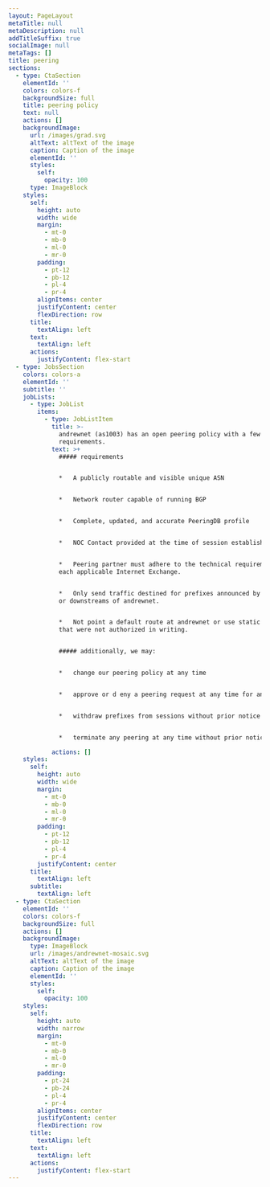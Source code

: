 ```yaml
---
layout: PageLayout
metaTitle: null
metaDescription: null
addTitleSuffix: true
socialImage: null
metaTags: []
title: peering
sections:
  - type: CtaSection
    elementId: ''
    colors: colors-f
    backgroundSize: full
    title: peering policy
    text: null
    actions: []
    backgroundImage:
      url: /images/grad.svg
      altText: altText of the image
      caption: Caption of the image
      elementId: ''
      styles:
        self:
          opacity: 100
      type: ImageBlock
    styles:
      self:
        height: auto
        width: wide
        margin:
          - mt-0
          - mb-0
          - ml-0
          - mr-0
        padding:
          - pt-12
          - pb-12
          - pl-4
          - pr-4
        alignItems: center
        justifyContent: center
        flexDirection: row
      title:
        textAlign: left
      text:
        textAlign: left
      actions:
        justifyContent: flex-start
  - type: JobsSection
    colors: colors-a
    elementId: ''
    subtitle: ''
    jobLists:
      - type: JobList
        items:
          - type: JobListItem
            title: >-
              andrewnet (as1003) has an open peering policy with a few simple
              requirements.
            text: >+
              ##### requirements


              *   A publicly routable and visible unique ASN


              *   Network router capable of running BGP


              *   Complete, updated, and accurate PeeringDB profile


              *   NOC Contact provided at the time of session establishment


              *   Peering partner must adhere to the technical requirements of
              each applicable Internet Exchange.


              *   Only send traffic destined for prefixes announced by andrewnet
              or downstreams of andrewnet.


              *   Not point a default route at andrewnet or use static routes
              that were not authorized in writing.


              ##### additionally, we may:


              *   change our peering policy at any time


              *   approve or d eny a peering request at any time for any reason


              *   withdraw prefixes from sessions without prior notice


              *   terminate any peering at any time without prior notice

            actions: []
    styles:
      self:
        height: auto
        width: wide
        margin:
          - mt-0
          - mb-0
          - ml-0
          - mr-0
        padding:
          - pt-12
          - pb-12
          - pl-4
          - pr-4
        justifyContent: center
      title:
        textAlign: left
      subtitle:
        textAlign: left
  - type: CtaSection
    elementId: ''
    colors: colors-f
    backgroundSize: full
    actions: []
    backgroundImage:
      type: ImageBlock
      url: /images/andrewnet-mosaic.svg
      altText: altText of the image
      caption: Caption of the image
      elementId: ''
      styles:
        self:
          opacity: 100
    styles:
      self:
        height: auto
        width: narrow
        margin:
          - mt-0
          - mb-0
          - ml-0
          - mr-0
        padding:
          - pt-24
          - pb-24
          - pl-4
          - pr-4
        alignItems: center
        justifyContent: center
        flexDirection: row
      title:
        textAlign: left
      text:
        textAlign: left
      actions:
        justifyContent: flex-start
---
```

